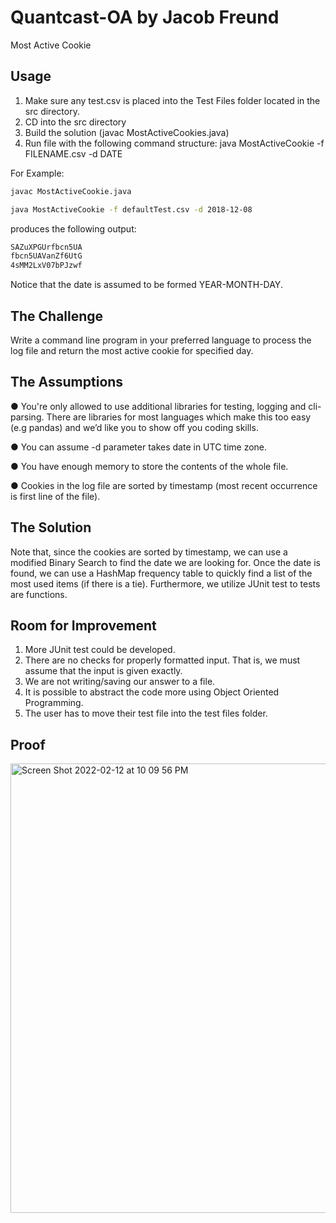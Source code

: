 # Quantcast-OA by Jacob Freund
Most Active Cookie

## Usage

1.  Make sure any test.csv is placed into the Test Files folder located in the src directory.
2.  CD into the src directory
3.  Build the solution (javac MostActiveCookies.java)
4.  Run file with the following command structure: java MostActiveCookie -f FILENAME.csv -d DATE

For Example:

```bash
javac MostActiveCookie.java
```


```bash
java MostActiveCookie -f defaultTest.csv -d 2018-12-08
```

produces the following output:
```bash
SAZuXPGUrfbcn5UA
fbcn5UAVanZf6UtG
4sMM2LxV07bPJzwf
```

Notice that the date is assumed to be formed YEAR-MONTH-DAY.
    

## The Challenge

Write a command line program in your preferred language to process the log file and return the most active cookie for specified day.

## The Assumptions

● You're only allowed to use additional libraries for testing, logging and cli-parsing. There are libraries for most languages which make this too easy (e.g pandas) and we’d like you to show off you coding skills.

● You can assume -d parameter takes date in UTC time zone.

● You have enough memory to store the contents of the whole file.

● Cookies in the log file are sorted by timestamp (most recent occurrence is first line of the file).

## The Solution

Note that, since the cookies are sorted by timestamp, we can use a modified Binary Search to find the date we are looking for.  Once the date is found, we can use a HashMap frequency table to quickly find a list of the most used items (if there is a tie).  Furthermore, we utilize JUnit test to tests are functions.

## Room for Improvement

1.  More JUnit test could be developed.
2.  There are no checks for properly formatted input.  That is, we must assume that the input is given exactly.
3.  We are not writing/saving our answer to a file.
4.  It is possible to abstract the code more using Object Oriented Programming.
5.  The user has to move their test file into the test files folder.

##  Proof

<img width="719" alt="Screen Shot 2022-02-12 at 10 09 56 PM" src="https://user-images.githubusercontent.com/54517670/153738277-8a101c2b-4757-48c6-85f8-cd188743dddc.png">

